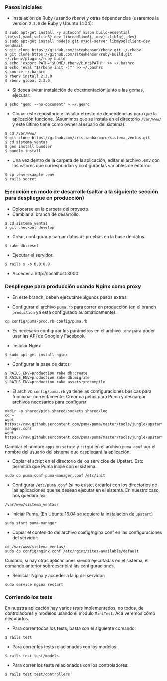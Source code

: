 ### Pasos iniciales

* Instalación de Ruby (usando *rbenv*) y otras dependencias (usaremos la versión `2.3.0` de Ruby y Ubuntu 14.04):

```
$ sudo apt-get install -y autoconf bison build-essential lib{ssl,yaml,sqlite3}-dev libreadline6{,-dev} zlib1g{,-dev}
$ sudo apt-get install nodejs git mysql-server libmysqlclient-dev sendmail
$ git clone https://github.com/sstephenson/rbenv.git ~/.rbenv
$ git clone https://github.com/sstephenson/ruby-build.git ~/.rbenv/plugins/ruby-build
$ echo 'export PATH="$HOME/.rbenv/bin:$PATH"' >> ~/.bashrc
$ echo 'eval "$(rbenv init -)"' >> ~/.bashrc
$ source ~/.bashrc
$ rbenv install 2.3.0
$ rbenv global 2.3.0
```

* Si desea evitar instalación de documentación junto a las gemas, ejecutar:

```
$ echo "gem: --no-document" > ~/.gemrc
```

* Clonar este repositorio e instalar el resto de dependencias para que la aplicación funcione. (Asumimos que se instala en el directorio `/var/www/` y este último tiene como owner al usuario del sistema).

```
$ cd /var/www/
$ git clone https://github.com/cristianbarbaro/sistema_ventas.git
$ cd sistema_ventas
$ gem install bundler
$ bundle install
```

* Una vez dentro de la carpeta de la aplicación, editar el archivo .env con los valores que correspondan y configurar las variables de entorno.

```
$ cp .env-example .env
$ rails secret
```

### Ejecución en modo de desarrollo (saltar a la siguiente sección para despliegue en producción)

* Colocarse en la carpeta del proyecto.
* Cambiar al branch de desarrollo.

```
$ cd sistema_ventas
$ git checkout develop
```

* Crear, configurar y cargar datos de pruebas en la base de datos.

```
$ rake db:reset
```

* Ejecutar el servidor.

```
$ rails s -b 0.0.0.0
```

* Acceder a http://localhost:3000.


### Despliegue para producción usando Nginx como proxy

* En este branch, deben ejecutarse algunos pasos extras:

* Configurar el archivo `puma.rb` para correr en producción (en el branch `production` ya está configurado automáticamente).

```
cp config/puma-prod.rb config/puma.rb
```

* Es necesario configurar los parámetros en el archivo `.env` para poder usar las API de Google y Facebook.

* Instalar Nginx

```
$ sudo apt-get install nginx
```

* Configurar la base de datos

```
$ RAILS_ENV=production rake db:create
$ RAILS_ENV=production rake db:migrate
$ RAILS_ENV=production rake assets:precompile
```

* El archivo `config/puma.rb` ya tiene las configuraciones básicas para funcionar correctamente. Crear carpetas para Puma y descargar archivos necesarios para configurar

```
mkdir -p shared/pids shared/sockets shared/log
cd ~
wget https://raw.githubusercontent.com/puma/puma/master/tools/jungle/upstart/puma-manager.conf
wget https://raw.githubusercontent.com/puma/puma/master/tools/jungle/upstart/puma.conf
```

Cambiar el nombre `apps` en `setuid` y `setgid` en el archivo `puma.conf` por el nombre del usuario del sistema que desplegará la aplicación.

* Copiar el script en el directorio de los servicios de Upstart. Esto permitirá que Puma inicie con el sistema.

```
sudo cp puma.conf puma-manager.conf /etc/init
```

* Configurar `/etc/puma.conf` (si no existe, crearlo) con los directorios de las aplicaciones que se desean ejecutar en el sistema. En nuestro caso, nos quedará así:

```
/var/www/sistema_ventas/
```

* Iniciar Puma. (En Ubuntu 16.04 se requiere la instalación de `upstart`)
```
sudo start puma-manager
```

* Copiar el contenido del archivo config/nginx.conf en las configuraciones del servidor:

```
cd /var/www/sistema_ventas/
sudo cp config/nginx.conf /etc/nginx/sites-available/default
```

Cuidado, si hay otras aplicaciones siendo ejecutadas en el sistema, el comando anterior sobreescribirá las configuraciones.

* Reiniciar Nginx y acceder a la ip del servidor:

```
sudo service nginx restart
```


### Corriendo los tests

En nuestra aplicación hay varios _tests_ implementados, no todos, de controladores y modelos usando el módulo `MiniTest`. Acá veremos cómo ejecutarlos.

* Para correr todos los tests, basta con el siguiente comando:

```
$ rails test
```

* Para correr los tests relacionados con los modelos:

```
$ rails test test/models
```

* Para correr los tests relacionados con los controladores:

```
$ rails test test/controllers
```
